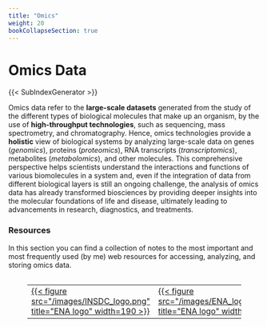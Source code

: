 ```yaml
---
title: "Omics"
weight: 20
bookCollapseSection: true
---
```


# Omics Data


{{< SubIndexGenerator >}}

Omics data refer to the __large-scale datasets__ generated from the study of the
different types of biological molecules that make up an organism, by the use of
__high-throughput technologies__, such as sequencing, mass spectrometry, and
chromatography. Hence, omics technologies provide a __holistic__ view of
biological systems by analyzing large-scale data on genes (_genomics_), proteins
(_proteomics_), RNA transcripts (_transcriptomics_), metabolites
(_metabolomics_), and other molecules. This comprehensive perspective helps
scientists understand the interactions and functions of various biomolecules in
a system and, even if the integration of data from different biological layers
is still an ongoing challenge, the analysis of omics data has already
transformed biosciences by providing deeper insights into the molecular
foundations of life and disease, ultimately leading to advancements in research,
diagnostics, and treatments.

### Resources
In this section you can find a collection of notes to the most important and
most frequently used (by me) web resources for accessing, analyzing, and storing
omics data.

<br>
<div style="text-align: center;">
<table style="border-collapse: collapse; width: 85%; margin: auto; border: 0;">
    <colgroup>
        <col style="width: 300px;">
        <col style="width: 300px;">
    </colgroup>
    <tr>
        <td style="border: 0;">
            <a href="INSDC/">
                {{< figure src="/images/INSDC_logo.png" title="ENA logo" width=190 >}}
            </a>
        </td>
        <td style="border: 0;">
            <a href="ENA/">
                {{< figure src="/images/ENA_logo_crop.png" title="ENA logo" width=300 >}}
            </a>
        </td>
    </tr>
    <!-- Add more rows (<tr>) as needed -->
</table>
</div>
<br>
